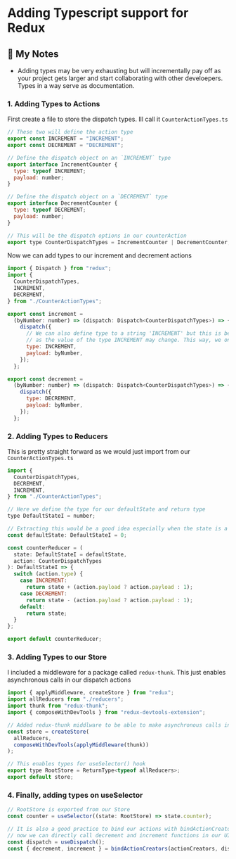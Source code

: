 # Adding Typescript support for Redux

## 📝 My Notes

- Adding types may be very exhausting but will incrementally pay off as your project gets larger and start collaborating with other develoepers. Types in a way serve as documentation.

### 1. Adding Types to Actions

First create a file to store the dispatch types. Ill call it `CounterActionTypes.ts`

```jsx
// These two will define the action type
export const INCREMENT = "INCREMENT";
export const DECREMENT = "DECREMENT";

// Define the dispatch object on an `INCREMENT` type
export interface IncrementCounter {
  type: typeof INCREMENT;
  payload: number;
}

// Define the dispatch object on a `DECREMENT` type
export interface DecrementCounter {
  type: typeof DECREMENT;
  payload: number;
}

// This will be the dispatch options in our counterAction
export type CounterDispatchTypes = IncrementCounter | DecrementCounter;
```

Now we can add types to our increment and decrement actions

```jsx
import { Dispatch } from "redux";
import {
  CounterDispatchTypes,
  INCREMENT,
  DECREMENT,
} from "./CounterActionTypes";

export const increment =
  (byNumber: number) => (dispatch: Dispatch<CounterDispatchTypes>) => {
    dispatch({
      // We can also define type to a string 'INCREMENT' but this is best practice
      // as the value of the type INCREMENT may change. This way, we only change it in one place
      type: INCREMENT,
      payload: byNumber,
    });
  };

export const decrement =
  (byNumber: number) => (dispatch: Dispatch<CounterDispatchTypes>) => {
    dispatch({
      type: DECREMENT,
      payload: byNumber,
    });
  };
```

### 2. Adding Types to Reducers

This is pretty straight forward as we would just import from our `CounterActionTypes.ts`

```jsx
import {
  CounterDispatchTypes,
  DECREMENT,
  INCREMENT,
} from "./CounterActionTypes";

// Here we define the type for our defaultState and return type
type DefaultStateI = number;

// Extracting this would be a good idea especially when the state is a large object
const defaultState: DefaultStateI = 0;

const counterReducer = (
  state: DefaultStateI = defaultState,
  action: CounterDispatchTypes
): DefaultStateI => {
  switch (action.type) {
    case INCREMENT:
      return state + (action.payload ? action.payload : 1);
    case DECREMENT:
      return state - (action.payload ? action.payload : 1);
    default:
      return state;
  }
};

export default counterReducer;
```

### 3. Adding Types to our Store

I included a middleware for a package called `redux-thunk`. This just enables asynchronous calls in our dispatch actions

```jsx
import { applyMiddleware, createStore } from "redux";
import allReducers from "./reducers";
import thunk from "redux-thunk";
import { composeWithDevTools } from "redux-devtools-extension";

// Added redux-thunk middlware to be able to make asynchronous calls in our actions
const store = createStore(
  allReducers,
  composeWithDevTools(applyMiddleware(thunk))
);

// This enables types for useSelector() hook
export type RootStore = ReturnType<typeof allReducers>;
export default store;
```

### 4. Finally, adding types on useSelector

```jsx
// RootStore is exported from our Store
const counter = useSelector((state: RootStore) => state.counter);

// It is also a good practice to bind our actions with bindActionCreators
// now we can directly call decrement and increment functions in our UI without the dispatch keyword
const dispatch = useDispatch();
const { decrement, increment } = bindActionCreators(actionCreators, dispatch);
```
